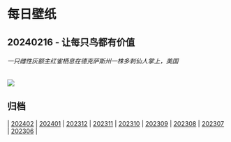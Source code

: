 # 每日壁纸

## 20240216 - 让每只鸟都有价值

###### 一只雌性灰额主红雀栖息在德克萨斯州一株多刺仙人掌上，美国

![](https://www.bing.com/th?id=OHR.BackyardBird_ZH-CN0522695977_UHD.jpg)

## 归档

| [202402](/202402/README.md)
| [202401](/202401/README.md)
| [202312](/202312/README.md)
| [202311](/202311/README.md)
| [202310](/202310/README.md)
| [202309](/202309/README.md)
| [202308](/202308/README.md)
| [202307](/202307/README.md)
| [202306](/202306/README.md)
|